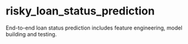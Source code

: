 # risky_loan_status_prediction
End-to-end loan status prediction includes feature engineering, model building and testing.
